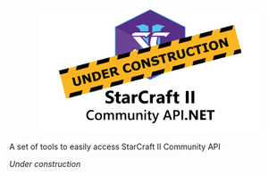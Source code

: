 <p align="center">
  <img alt="SC2 Community API .NET Logo" src="https://github.com/Leisvan/SC2-Community-API-.NET/blob/master/Assets/Logo-with-Text-Centered-UC.png?raw=true" width="400"/>
</p>

A set of tools to easily access StarCraft II Community API

*Under construction*


